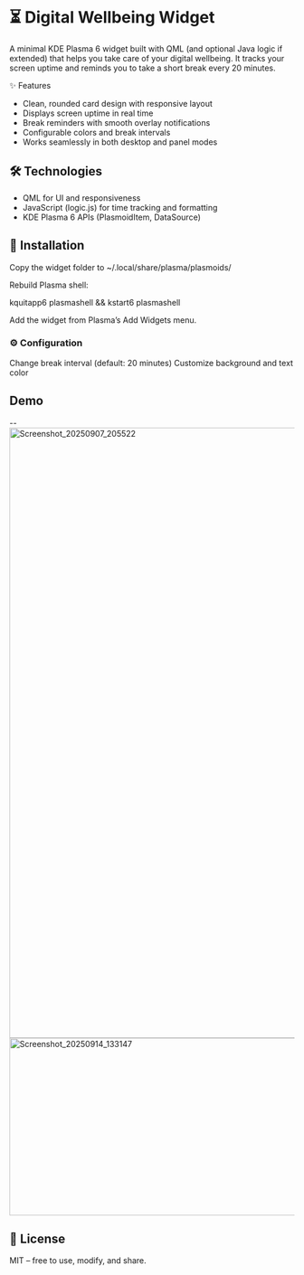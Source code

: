 # ⏳ Digital Wellbeing Widget

A minimal KDE Plasma 6 widget built with QML (and optional Java logic if extended) that helps you take care of your digital wellbeing.
It tracks your screen uptime and reminds you to take a short break every 20 minutes.

✨ Features

- Clean, rounded card design with responsive layout
- Displays screen uptime in real time
- Break reminders with smooth overlay notifications
- Configurable colors and break intervals
- Works seamlessly in both desktop and panel modes

## 🛠️ Technologies

- QML for UI and responsiveness
- JavaScript (logic.js) for time tracking and formatting
- KDE Plasma 6 APIs (PlasmoidItem, DataSource)

## 🚀 Installation

Copy the widget folder to ~/.local/share/plasma/plasmoids/

Rebuild Plasma shell:

kquitapp6 plasmashell && kstart6 plasmashell


Add the widget from Plasma’s Add Widgets menu.

### ⚙️ Configuration


  Change break interval (default: 20 minutes)
  Customize background and text color

## Demo

--
<img width="1920" height="1080" alt="Screenshot_20250907_205522" src="https://github.com/user-attachments/assets/c6fdb81e-363b-43bd-8196-fa92d67eab07" />
<img width="537" height="314" alt="Screenshot_20250914_133147" src="https://github.com/user-attachments/assets/19ba3f98-dd88-4be0-9f12-7ca4943ea32b" />


## 📜 License
MIT – free to use, modify, and share.
